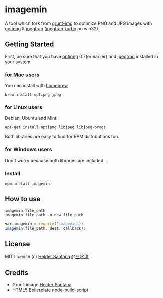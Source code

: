 imagemin
=============

A tool which fork from [grunt-img][grunt-img] to optimize PNG and JPG images with [optipng][optipng] & [jpegtran][jpegtran] ([jpegtran-turbo][jpegtran-turbo] on win32).

## Getting Started

First, be sure that you have [optipng][optipng] 0.7(or earlier) and [jpegtran][jpegtran] installed in your system.

### for Mac users
You can install with [homebrew][homebrew]
```shell
brew install optipng jpeg
```

### for Linux users
Debian, Ubuntu and Mint
```shell
apt-get install optipng libjpeg libjpeg-progs
```
Both libraries are easy to find for RPM distributions too.

### for Windows users
Don't worry because both libraries are included.

### Install
```shell
npm install imagemin
```

## How to use

```shell
imagemin file_path
imagemin file_path -o new_file_path
```

```js
var imagemin = require('imagemin');
imagemin(file_path, dest, callback);
```

## License

MIT License
(c) [Helder Santana](http://heldr.com) [@三水清](http://weibo.com/sanshuiqing)

Credits
---------------
* Grunt-image [Helder Santana](http://heldr.com)
* HTML5 Boilerplate [node-build-script](http://github.com/h5bp/node-build-script)

[node-build-script]: http://github.com/h5bp/node-build-script
[grunt-img]: https://github.com/heldr/grunt-img
[jpegtran]: http://jpegclub.org/jpegtran/
[jpegtran-turbo]: http://libjpeg-turbo.virtualgl.org/
[optipng]: http://optipng.sourceforge.net/
[homebrew]: http://mxcl.github.com/homebrew/